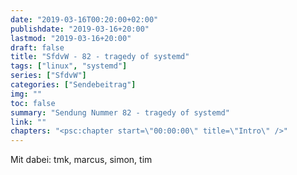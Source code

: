 ```yaml
---
date: "2019-03-16T00:20:00+02:00"
publishdate: "2019-03-16+20:00"
lastmod: "2019-03-16+20:00"
draft: false
title: "SfdvW - 82 - tragedy of systemd"
tags: ["linux", "systemd"]
series: ["SfdvW"]
categories: ["Sendebeitrag"]
img: ""
toc: false
summary: "Sendung Nummer 82 - tragedy of systemd"
link: ""
chapters: "<psc:chapter start=\"00:00:00\" title=\"Intro\" />"
---
```

Mit dabei: tmk, marcus, simon, tim


<div align="center" id="example"></div>
<script src="https://cdn.podlove.org/web-player/embed.js"></script>

<script>
  podlovePlayer('#example', '/blog/sfdvw82.json');
</script>
